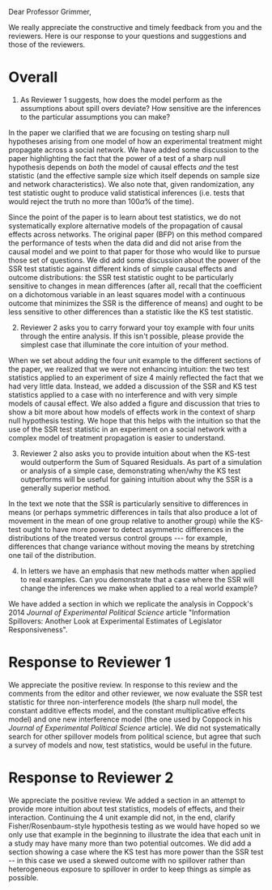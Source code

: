 
Dear Professor Grimmer,

We really appreciate the constructive and timely feedback from you and the
reviewers. Here is our response to your questions and suggestions and those of
the reviewers.

# Overall

1) As Reviewer 1 suggests, how does the model perform as the assumptions
about spill overs deviate?  How sensitive are the inferences to the
particular assumptions you can make?

In the paper we clarified that we are focusing on testing sharp null
hypotheses arising from one model of how an experimental treatment might
propagate across a social network. We have added some discussion to the paper
highlighting the fact that the power of a test of a sharp null hypothesis
depends on *both* the model of causal effects *and* the test statistic (and
the effective sample size which itself depends on sample size and network
characteristics). We also note that, given randomization, any test statistic
ought to produce valid statistical inferences (i.e. tests that would reject
the truth no more than $100 \alpha \%$ of the time).

Since the point of the paper is to learn about test statistics, we do not systematically
explore alternative models of the propagation of causal effects across
networks. The original paper (BFP) on this method compared the performance of
tests when the data did and did not arise from the causal model and we point to
that paper for those who would like to pursue those set of questions. We did
add some discussion about the power of the SSR test statistic against different
kinds of simple causal effects and outcome distributions: the SSR test
statistic ought to be particularly sensitive to changes in mean differences
(after all, recall that the coefficient on a dichotomous variable in an least
squares model with a continuous outcome that minimizes the SSR is the
difference of means) and ought to be less sensitive to other differences than a
statistic like the KS test statistic.


2) Reviewer 2 asks you to carry forward your toy example with four units
through the entire analysis.  If this isn't possible, please provide the
simplest case that illuminate the core intuition of your method.

When we set about adding the four unit example to the different sections of the
paper, we realized that we were not enhancing intuition: the two test
statistics applied to an experiment of size 4 mainly reflected the fact that we
had very little data. Instead, we added a discussion of the SSR and KS test
statistics applied to a case with no interference and with very simple models
of causal effect. We also added a figure and discussion that tries to show a bit more
about how models of effects work in the context of sharp null hypothesis
testing. We hope that this helps with the intuition so that the use of the SSR
test statistic in an experiment on a social network with a complex model of
treatment propagation is easier to understand.


3) Reviewer 2 also asks you to provide intuition about when the KS-test
would outperform the Sum of Squared Residuals.  As part of a simulation or
analysis of a simple case, demonstrating when/why the KS test outperforms
will be useful for gaining intuition about why the SSR is a generally
superior method.

In the text we note that the SSR is particularly sensitive to differences in
means (or perhaps symmetric differences in tails that also produce a lot of
movement in the mean of one group relative to another group) while the KS-test
ought to have more power to detect asymmetric differences in the distributions
of the treated versus control groups --- for example, differences that change
variance without moving the means by stretching one tail of the distribution.

4) In letters we have an emphasis that new methods matter when applied to
real examples.  Can you demonstrate that a case where the SSR will change
the inferences we make when applied to a real world example?

We have added a section in which we replicate the analysis in Coppock's 2014
*Journal of Experimental Political Science* article "Information Spillovers:
Another Look at Experimental Estimates of Legislator Responsiveness".

# Response to Reviewer 1

We appreciate the positive review. In response to this review and the comments
from the editor and other reviewer, we now evaluate the SSR test statistic for
three non-interference models (the sharp null model, the constant additive
effects model, and the constant multiplicative effects model) and one new
interference model (the one used by Coppock in his *Journal of Experimental
Political Science* article).  We did not systematically search for other
spillover models from political science, but agree that such a survey of
models and now, test statistics, would be useful in the future.

# Response to Reviewer 2

We appreciate the positive review. We added a section in an attempt to provide
more intuition about test statistics, models of effects, and their
interaction. Continuing the 4 unit example did not, in the end, clarify
Fisher/Rosenbaum-style hypothesis testing as we would have hoped so we only
use that example in the beginning to illustrate the idea that each unit in a
study may have many more than two potential outcomes. We did add a section
showing a case where the KS test has more power than the SSR test -- in this
case we used a skewed outcome with no spillover rather than heterogeneous
exposure to spillover in order to keep things as simple as possible.


